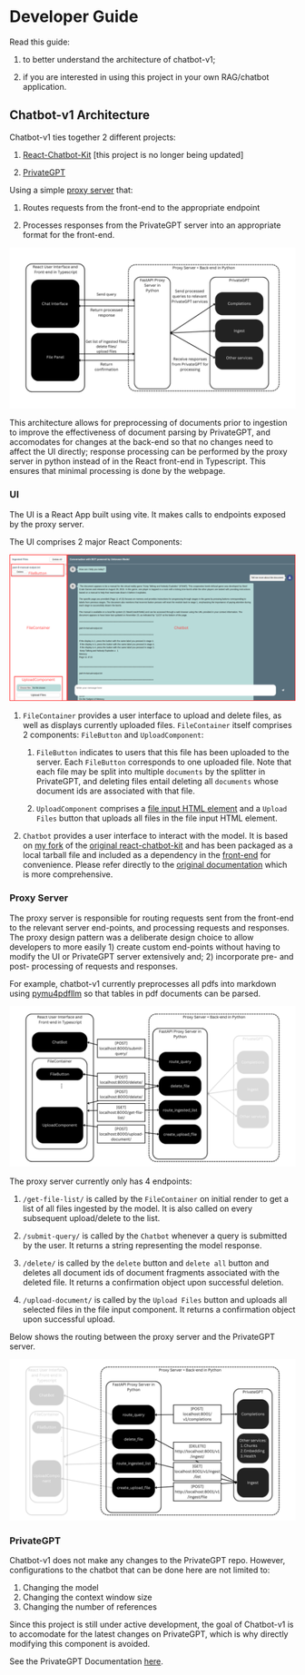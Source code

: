 # Developer Guide

Read this guide:

1. to better understand the architecture of chatbot-v1;

2. if you are interested in using this project in your own RAG/chatbot application.

## Chatbot-v1 Architecture

Chatbot-v1 ties together 2 different projects:

1. [React-Chatbot-Kit](https://fredrikoseberg.github.io/react-chatbot-kit-docs/) [this project is no longer being updated]

2. [PrivateGPT](https://github.com/zylon-ai/private-gpt)

Using a simple [proxy server](https://github.com/JerryO3/chatbot-proxy-server.git) that:

1. Routes requests from the front-end to the appropriate endpoint

2. Processes responses from the PrivateGPT server into an appropriate format for the front-end.

![image](./images/Architecture-Diagram.png)

This architecture allows for preprocessing of documents prior to ingestion to improve the effectiveness of document parsing by PrivateGPT, and accomodates for changes at the back-end so that no changes need to affect the UI directly; response processing can be performed by the proxy server in python instead of in the React front-end in Typescript. This ensures that minimal processing is done by the webpage.

### UI

The UI is a React App built using vite. It makes calls to endpoints exposed by the proxy server.

The UI comprises 2 major React Components:

![image](./images/UI-components.png)

1. `FileContainer` provides a user interface to upload and delete files, as well as displays currently uploaded files. `FileContainer` itself comprises 2 components: `FileButton` and `UploadComponent`:

    1. `FileButton` indicates to users that this file has been uploaded to the server. Each `FileButton` corresponds to one uploaded file. Note that each file may be split into multiple `documents` by the splitter in PrivateGPT, and deleting files entail deleting all `documents` whose document ids are associated with that file.

    2. `UploadComponent` comprises a [file input HTML element](https://developer.mozilla.org/en-US/docs/Web/HTML/Element/input/file) and a `Upload Files` button that uploads all files in the file input HTML element.

2. `Chatbot` provides a user interface to interact with the model. It is based on [my fork](https://github.com/JerryO3/react-chatbot-kit) of the [original react-chatbot-kit](https://github.com/FredrikOseberg/react-chatbot-kit) and has been packaged as a local tarball file and included as a dependency in the [front-end](https://github.com/JerryO3/my-ai-chatbot-frontend) for convenience. Please refer directly to the [original documentation](https://fredrikoseberg.github.io/react-chatbot-kit-docs/) which is more comprehensive.

### Proxy Server

The proxy server is responsible for routing requests sent from the front-end to the relevant server end-points, and processing requests and responses. The proxy design pattern was a deliberate design choice to allow developers to more easily 1) create custom end-points without having to modify the UI or PrivateGPT server extensively and; 2) incorporate pre- and post- processing of requests and responses.

For example, chatbot-v1 currently preprocesses all pdfs into markdown using [pymu4pdfllm](https://pymupdf4llm.readthedocs.io/en/latest/) so that tables in pdf documents can be parsed.

![image](./images/Front-end-routing.png)

The proxy server currently only has 4 endpoints:

1. `/get-file-list/` is called by the `FileContainer` on initial render to get a list of all files ingested by the model. It is also called on every subsequent upload/delete to the list.

2. `/submit-query/` is called by the `Chatbot` whenever a query is submitted by the user. It returns a string representing the model response.

3. `/delete/` is called by the `delete` button and `delete all` button and deletes all document ids of document fragments associated with the deleted file. It returns a confirmation object upon successful deletion.

4. `/upload-document/` is called by the `Upload Files` button and uploads all selected files in the file input component. It returns a confirmation object upon successful upload.

Below shows the routing between the proxy server and the PrivateGPT server.

![image](./images/Proxy-server-routing.png)

### PrivateGPT

Chatbot-v1 does not make any changes to the PrivateGPT repo. However, configurations to the chatbot that can be done here are not limited to:

1. Changing the model
2. Changing the context window size
3. Changing the number of references

Since this project is still under active development, the goal of Chatbot-v1 is to accomodate for the latest changes on PrivateGPT, which is why directly modifying this component is avoided.

See the PrivateGPT Documentation [here](https://docs.privategpt.dev/overview/welcome/introduction).
